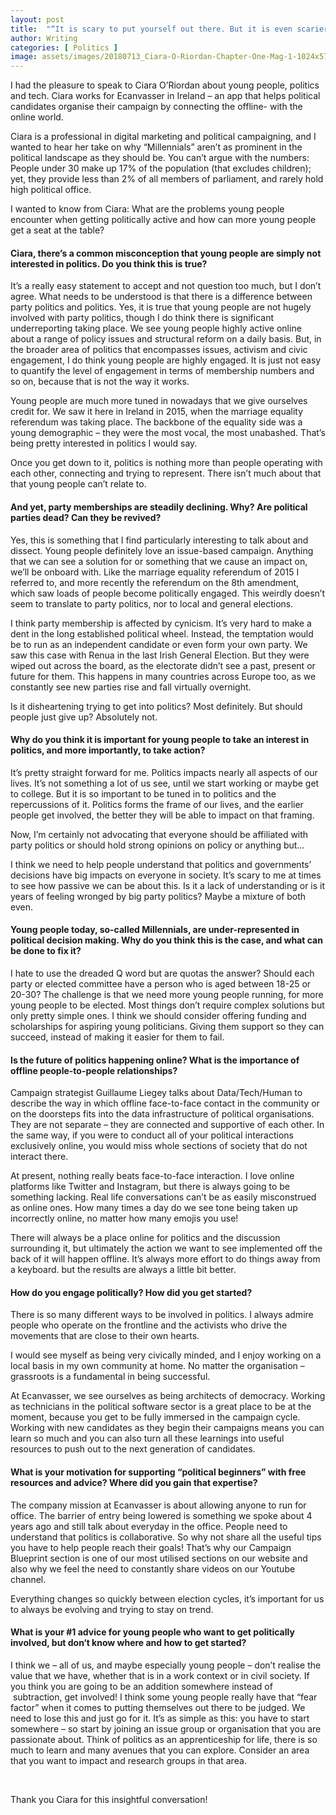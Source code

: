 ```yaml
---
layout: post
title:  "“It is scary to put yourself out there. But it is even scarier to be passive.”"
author: Writing
categories: [ Politics ]
image: assets/images/20180713_Ciara-O-Riordan-Chapter-One-Mag-1-1024x576.jpg
---
```



I had the pleasure to speak to Ciara O’Riordan about young people, politics and tech. Ciara works for Ecanvasser in Ireland – an app that helps political candidates organise their campaign by connecting the offline- with the online world.

Ciara is a professional in digital marketing and political campaigning, and I wanted to hear her take on why “Millennials” aren’t as prominent in the political landscape as they should be. You can’t argue with the numbers: People under 30 make up 17% of the population (that excludes children); yet, they provide less than 2% of all members of parliament, and rarely hold high political office.

I wanted to know from Ciara: What are the problems young people encounter when getting politically active and how can more young people get a seat at the table?

#### Ciara, there’s a common misconception that young people are simply not interested in politics. Do you think this is true?

It’s a really easy statement to accept and not question too much, but I don’t agree. What needs to be understood is that there is a difference between party politics and politics. Yes, it is true that young people are not hugely involved with party politics, though I do think there is significant underreporting taking place. We see young people highly active online about a range of policy issues and structural reform on a daily basis. But, in the broader area of politics that encompasses issues, activism and civic engagement, I do think young people are highly engaged. It is just not easy to quantify the level of engagement in terms of membership numbers and so on, because that is not the way it works.

Young people are much more tuned in nowadays that we give ourselves credit for. We saw it here in Ireland in 2015, when the marriage equality referendum was taking place. The backbone of the equality side was a young demographic – they were the most vocal, the most unabashed. That’s being pretty interested in politics I would say.

Once you get down to it, politics is nothing more than people operating with each other, connecting and trying to represent. There isn’t much about that that young people can’t relate to.

#### And yet, party memberships are steadily declining. Why? Are political parties dead? Can they be revived?

Yes, this is something that I find particularly interesting to talk about and dissect. Young people definitely love an issue-based campaign. Anything that we can see a solution for or something that we cause an impact on, we’ll be onboard with. Like the marriage equality referendum of 2015 I referred to, and more recently the referendum on the 8th amendment, which saw loads of people become politically engaged. This weirdly doesn’t seem to translate to party politics, nor to local and general elections.

I think party membership is affected by cynicism. It’s very hard to make a dent in the long established political wheel. Instead, the temptation would be to run as an independent candidate or even form your own party. We saw this case with Renua in the last Irish General Election. But they were wiped out across the board, as the electorate didn’t see a past, present or future for them. This happens in many countries across Europe too, as we constantly see new parties rise and fall virtually overnight.

Is it disheartening trying to get into politics? Most definitely. But should people just give up? Absolutely not.

#### Why do you think it is important for young people to take an interest in politics, and more importantly, to take action?

It’s pretty straight forward for me. Politics impacts nearly all aspects of our lives. It’s not something a lot of us see, until we start working or maybe get to college. But it is so important to be tuned in to politics and the repercussions of it. Politics forms the frame of our lives, and the earlier people get involved, the better they will be able to impact on that framing.

Now, I’m certainly not advocating that everyone should be affiliated with party politics or should hold strong opinions on policy or anything but…

I think we need to help people understand that politics and governments’ decisions have big impacts on everyone in society. It’s scary to me at times to see how passive we can be about this. Is it a lack of understanding or is it years of feeling wronged by big party politics? Maybe a mixture of both even.

#### Young people today, so-called Millennials, are under-represented in political decision making. Why do you think this is the case, and what can be done to fix it?

I hate to use the dreaded Q word but are quotas the answer? Should each party or elected committee have a person who is aged between 18-25 or 20-30? The challenge is that we need more young people running, for more young people to be elected. Most things don’t require complex solutions but only pretty simple ones. I think we should consider offering funding and scholarships for aspiring young politicians. Giving them support so they can succeed, instead of making it easier for them to fail.

#### Is the future of politics happening online? What is the importance of offline people-to-people relationships?

Campaign strategist Guillaume Liegey talks about Data/Tech/Human to describe the way in which offline face-to-face contact in the community or on the doorsteps fits into the data infrastructure of political organisations. They are not separate – they are connected and supportive of each other. In the same way, if you were to conduct all of your political interactions exclusively online, you would miss whole sections of society that do not interact there.

At present, nothing really beats face-to-face interaction. I love online platforms like Twitter and Instagram, but there is always going to be something lacking. Real life conversations can’t be as easily misconstrued as online ones. How many times a day do we see tone being taken up incorrectly online, no matter how many emojis you use!

There will always be a place online for politics and the discussion surrounding it, but ultimately the action we want to see implemented off the back of it will happen offline. It’s always more effort to do things away from a keyboard. but the results are always a little bit better.

#### How do you engage politically? How did you get started?

There is so many different ways to be involved in politics. I always admire people who operate on the frontline and the activists who drive the movements that are close to their own hearts.

I would see myself as being very civically minded, and I enjoy working on a local basis in my own community at home. No matter the organisation – grassroots is a fundamental in being successful.

At Ecanvasser, we see ourselves as being architects of democracy. Working as technicians in the political software sector is a great place to be at the moment, because you get to be fully immersed in the campaign cycle. Working with new candidates as they begin their campaigns means you can learn so much and you can also turn all these learnings into useful resources to push out to the next generation of candidates.

#### What is your motivation for supporting “political beginners” with free resources and advice? Where did you gain that expertise?

The company mission at Ecanvasser is about allowing anyone to run for office. The barrier of entry being lowered is something we spoke about 4 years ago and still talk about everyday in the office. People need to understand that politics is collaborative. So why not share all the useful tips you have to help people reach their goals! That’s why our Campaign Blueprint section is one of our most utilised sections on our website and also why we feel the need to constantly share videos on our Youtube channel.

Everything changes so quickly between election cycles, it’s important for us to always be evolving and trying to stay on trend.

#### What is your #1 advice for young people who want to get politically involved, but don‘t know where and how to get started?

I think we – all of us, and maybe especially young people – don’t realise the value that we have, whether that is in a work context or in civil society. If you think you are going to be an addition somewhere instead of  subtraction, get involved! I think some young people really have that “fear factor” when it comes to putting themselves out there to be judged. We need to lose this and just go for it. It’s as simple as this: you have to start somewhere – so start by joining an issue group or organisation that you are passionate about. Think of politics as an apprenticeship for life, there is so much to learn and many avenues that you can explore. Consider an area that you want to impact and research groups in that area.

 

Thank you Ciara for this insightful conversation!

